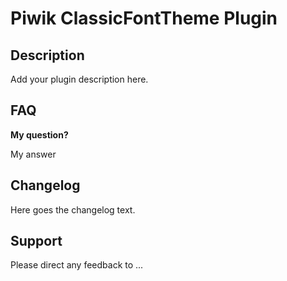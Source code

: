 # Piwik ClassicFontTheme Plugin

## Description

Add your plugin description here.

## FAQ

__My question?__

My answer

## Changelog

Here goes the changelog text.

## Support

Please direct any feedback to ...
